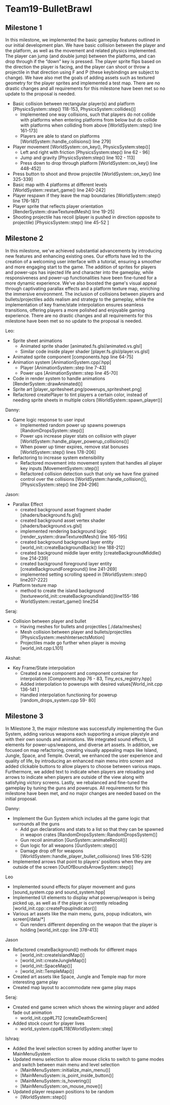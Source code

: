 # Team19-BulletBrawl
## Milestone 1

In this milestone, we implemented the basic gameplay features outlined in our initial development plan. We have basic collision between the player and the platform, as well as the movement and related physics implemented. The player can jump (and double jump) between the platforms, and can drop through if the “down” key is pressed. The player sprite flips based on the direction the player is facing, and the player can shoot or throw a projectile in that direction using F and P (these keybindings are subject to change).  We have also met the goals of adding assets such as textured geometry for the player sprites and implemented a test map. There are no drastic changes and all requirements for this milestone have been met so no update to the proposal is needed.


- Basic collision between rectangular player(s) and platform [PhysicsSystem::step() 118-153, PhysicsSystem::collides()]
  - Implemented one way collisions, such that players do not collide with platforms when entering platforms from below but do collide with platforms when colliding from above [WorldSystem::step() line 161-173]
  - Players are able to stand on platforms [WorldSystem::handle_collisions() line 279]
- Player movement [WorldSystem::on_key(), PhysicsSystem:step()]
  - Left and right with friction [PhysicsSystem:step() line 62 - 96]
  - Jump and gravity [PhysicsSystem:step() line 102 - 113]
  - Press down to drop through platform  [WorldSystem::on_key() line 448-452]
- Press button to shoot and throw projectile [WorldSystem::on_key() line 325-339]
- Basic map with 4 platforms at different levels [WorldSystem::restart_game() line 240-242]
- Player respawn if they leave the map boundaries [WorldSystem::step() line 176-187]
- Player sprite that reflects player orientation [RenderSystem::drawTexturedMesh() line 19-25]
- Shooting projectile has recoil (player is pushed in direction opposite to projectile) [PhysicsSystem::step() line 45-52 ]

## Milestone 2
In this milestone, we've achieved substantial advancements by introducing new features and enhancing existing ones. Our efforts have led to the creation of a welcoming user interface with a tutorial, ensuring a smoother and more engaging start to the game. The addition of sprites for players and power-ups has injected life and character into the gameplay, while responsiveness and power-up functionalities have been fine-tuned for a more dynamic experience. We've also boosted the game's visual appeal through captivating parallax effects and a platform texture map, enriching the immersive environment. The inclusion of collisions between players and bullets/projectiles adds realism and strategy to the gameplay, while the implementation of key frame/state interpolation ensures seamless transitions, offering players a more polished and enjoyable gaming experience. There are no drastic changes and all requirements for this milestone have been met so no update to the proposal is needed.

Leo:
- Sprite sheet animations
  - Animated sprite shader [animated.fs.glsl/animated.vs.glsl]
  - Similar code inside player shader [player.fs.glsl/player.vs.glsl]
- Animated sprite component [components.hpp line 64-75]
- Animation system [AnimationSystem.cpp/.hpp]
  - Player [AnimationSystem::step line 7-43]
  - Power ups [AnimationSystem::step line 45-70]
- Code in render system to handle animations [RenderSystem::drawAnimated()]
- Sprite art [player_spritesheet.png/powerups_spritesheet.png]
- Refactored createPlayer to tint players a certain color, instead of needing sprite sheets in multiple colors [WorldSystem::spawn_player()]

Danny:
- Game logic response to user input
  - Implemented random power up spawns powerups [RandomDropsSystem::step()]
  - Power ups increase player stats on collision with player [WorldSystem::handle_player_powerup_collisions()]
  - When power up timer expires, remove stat bonuses [WorldSystem::step() lines 178-206]
- Refactoring to increase system extensibility
  - Refactored movement into movement system that handles all player key inputs [MovementSystem::step()]
  - Refactored collision detection such that only we have fine grained control over the collisions [WorldSystem::handle_collision()], [PhysicsSystem::step() line 294-296]

Jason:
- Parallax Effect
  - created background asset fragment shader [shaders/background.fs.glsl]
  - created background asset vertex shader [shaders/background.vs.glsl]
  - implemented rendering background logic [render_system::drawTexturedMesh() line 165-195]
  - created background background layer entity [world_init::createBackgroundBack() line 188-212]
  - created background middle layer entity [createBackgroundMiddle() line 214-239]
  - created background foreground layer entity [createBackgroundForeground() line 241-269]
  - implemented setting scrolling speed in [WorldSystem::step() line207-222]
- Platform texture map
  - method to create the island background [textureworld_init::createBackgroundIsland()]line155-186
  - WorldSystem::restart_game() line254

Seraj:
- Collision between player and bullet
	- Having meshes for bullets and projectiles [./data/meshes]
	- Mesh collision between player and bullets/projectiles [PhysicsSystem::meshIntersectsMotion]
	- Projectiles made go further when player is moving [world_init.cpp:L101]

Akshat: 
- Key Frame/State interpolation
  - Created a new component and component container for interpolation  [Components.hpp 76 - 83, Tiny_ecs_registry.hpp]
  - Added interpolation to powerups with desired values[World_init.cpp 136-141 ]
  - Handled interpolation functioning for powerup [random_drops_system.cpp 59- 80]

## Milestone 3
In Milestone 3, the major milestone was successfully implementing the Gun System, adding various weapons each supporting a unique playstyle and with their own sounds and animations. We integrated sound effects, UI elements for power-ups/weapons, and diverse art assets. In addition, we focused on map refactoring, creating visually appealing maps like Island, Jungle, Space, and Temple. Overall, we enhanced the user experience and quality of life, by introducing an enhanced main menu intro screen and added clickable buttons to allow players to choose between various maps. Furthermore, we added text to indicate when players are reloading and arrows to indicate when players are outside of the view along with satisfying victory screens. Lastly, we rebalanced and fine-tuned the gameplay by tuning the guns and powerups. All requirements for this milestone have been met, and no major changes are needed based on the initial proposal.

Danny:
- Implement the Gun System which includes all the game logic that surrounds all the guns
  - Add gun declarations and stats to a list so that they can be spawned in weapon crates [RandomDropsSystem::RandomDropsSystem()]
  - Gun recoil animation [GunSystem::animateRecoil()]
  - Gun logic for all weapons [GunSystem::step()]
  - Damage drop off for weapons [WorldSystem::handle_player_bullet_collisions() lines 516-529]
- Implemented arrows that point to players' positions when they are outside of the screen [OutOfBoundsArrowSystem::step()]

Leo
- Implemented sound effects for player movement and guns [sound_system.cpp and sound_system.hpp]
- Implemented UI elements to display what powerup/weapon is being picked up, as well as if the player is currently reloading [world_init.cpp::createPopupIndicator()]
- Various art assets like the main menu, guns, popup indicators, win screen[/data/*]
  - Gun renders different depending on the weapon that the player is holding [world_init.cpp: line 378-413]

Jason
- Refactored createBackground() methods for different maps
  - [world_init::createIslandMap()]
  - [world_init::createJungleMap()]
  - [world_init::SpaceMap()]
  - [world_init::TempleMap()]
- Created art assets like Space, Jungle and Temple map for more interesting game play
- Created map layout to accommodate new game play maps


Seraj:
- Created end game screen which shows the winning player and added fade out animation
  - world_init.cpp#L712 [createDeathScreen]
- Added stock count for player lives
  - world_system.cpp#L118[WorldSystem::step]

Ishraq:
- Added the level selection screen by adding another layer to MainMenuSystem
- Updated menu selection to allow mouse clicks to switch to game modes and switch between main menu and level selection
  - [MainMenuSystem::initialize_main_menu()]
  - [MainMenuSystem::is_point_inside_button()]
  - [MainMenuSystem::is_hovering()]
  - [MainMenuSystem::on_mouse_move()]
- Updated player respawn positions to be random
  - [WorldSystem::step()]
